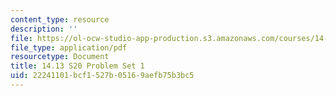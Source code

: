 ```yaml
---
content_type: resource
description: ''
file: https://ol-ocw-studio-app-production.s3.amazonaws.com/courses/14-13-psychology-and-economics-spring-2020/22241101bcf1527b05169aefb75b3bc5_MIT14_13s20_pset1.pdf
file_type: application/pdf
resourcetype: Document
title: 14.13 S20 Problem Set 1
uid: 22241101-bcf1-527b-0516-9aefb75b3bc5
---
```

